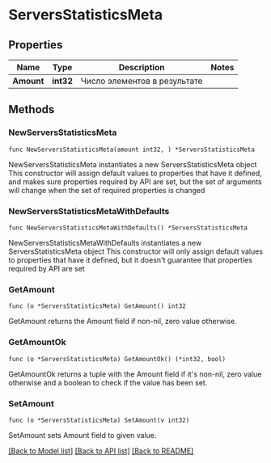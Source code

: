 # ServersStatisticsMeta

## Properties

Name | Type | Description | Notes
------------ | ------------- | ------------- | -------------
**Amount** | **int32** | Число элементов в результате | 

## Methods

### NewServersStatisticsMeta

`func NewServersStatisticsMeta(amount int32, ) *ServersStatisticsMeta`

NewServersStatisticsMeta instantiates a new ServersStatisticsMeta object
This constructor will assign default values to properties that have it defined,
and makes sure properties required by API are set, but the set of arguments
will change when the set of required properties is changed

### NewServersStatisticsMetaWithDefaults

`func NewServersStatisticsMetaWithDefaults() *ServersStatisticsMeta`

NewServersStatisticsMetaWithDefaults instantiates a new ServersStatisticsMeta object
This constructor will only assign default values to properties that have it defined,
but it doesn't guarantee that properties required by API are set

### GetAmount

`func (o *ServersStatisticsMeta) GetAmount() int32`

GetAmount returns the Amount field if non-nil, zero value otherwise.

### GetAmountOk

`func (o *ServersStatisticsMeta) GetAmountOk() (*int32, bool)`

GetAmountOk returns a tuple with the Amount field if it's non-nil, zero value otherwise
and a boolean to check if the value has been set.

### SetAmount

`func (o *ServersStatisticsMeta) SetAmount(v int32)`

SetAmount sets Amount field to given value.



[[Back to Model list]](../README.md#documentation-for-models) [[Back to API list]](../README.md#documentation-for-api-endpoints) [[Back to README]](../README.md)


